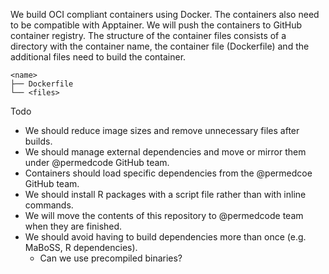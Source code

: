 We build OCI compliant containers using Docker.
The containers also need to be compatible with Apptainer.
We will push the containers to GitHub container registry.
The structure of the container files consists of a directory with the container name, the container file (Dockerfile) and the additional files need to build the container.

```text
<name>
├── Dockerfile
└── <files>
```

Todo

- We should reduce image sizes and remove unnecessary files after builds.
- We should manage external dependencies and move or mirror them under @permedcode GitHub team.
- Containers should load specific dependencies from the @permedcoe GitHub team.
- We should install R packages with a script file rather than with inline commands.
- We will move the contents of this repository to @permedcode team when they are finished.
- We should avoid having to build dependencies more than once (e.g. MaBoSS, R dependencies).
    * Can we use precompiled binaries?

